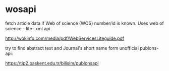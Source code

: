 # wosapi
fetch article data if Web of science (WOS) number/id is known. Uses web of science - lite- xml api

http://wokinfo.com/media/pdf/WebServicesLiteguide.pdf 

try to find abstract text and Journal's short name form unofficial publons-api:

https://tip2.baskent.edu.tr/bilisim/publonsapi 
